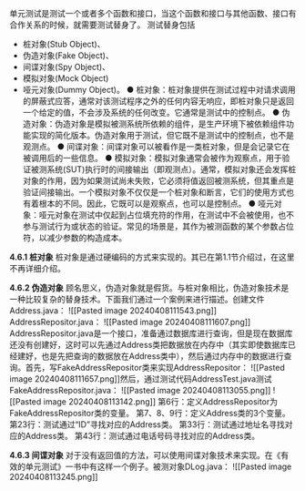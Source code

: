 单元测试是测试一个或者多个函数和接口，当这个函数和接口与其他函数、接口有合作关系的时候，就需要测试替身了。
测试替身包括
+ 桩对象(Stub Object)、
+ 伪造对象(Fake Object)、
+ 间谍对象(Spy Object)、
+ 模拟对象(Mock Object)
+ 哑元对象(Dummy Object)。
● 桩对象：桩对象提供在测试过程中对请求调用的屏蔽式应答，通常对该测试程序之外的任何内容无响应，即桩对象只是返回一个给定的值，不会涉及系统的任何改变。它通常是测试中的控制点。
● 伪造对象：伪造对象是模拟被测系统所依赖的组件，是生产环境下被依赖组件功能实现的简化版本。伪造对象用于测试，但它既不是测试中的控制点，也不是观测点。
● 间谍对象：间谍对象可以被看作是一类桩对象，但是会记录它在被调用后的一些信息。
● 模拟对象：模拟对象通常会被作为观察点，用于验证被测系统(SUT)执行时的间接输出（即观测点）。通常，模拟对象还会发挥桩对象的作用，因为如果测试尚未失败，它必须将值返回被测系统，但其重点是验证间接输出。一个模拟对象不仅仅是一个桩对象和断言，它们的使用方式也有着根本的不同。因此，它既可以是观察点，也可以是控制点。
● 哑元对象：哑元对象在测试中仅起到占位填充符的作用，在测试中不会被使用，也不参与测试行为或状态的验证。常见的场景是，其作为被测函数的某个参数占位符，以减少参数的构造成本。

**4.6.1 桩对象**
桩对象是通过硬编码的方式来实现的。其已在第1.1节介绍过，在这里不再详细介绍。

**4.6.2 伪造对象**
顾名思义，伪造对象就是假货。与桩对象相比，伪造对象技术是一种比较复杂的替身技术。下面我们通过一个案例来进行描述。创建文件Address.java：
![[Pasted image 20240408111543.png]]
AddressRepositor.java：
![[Pasted image 20240408111607.png]]
AddressRepositor.java是一个接口，准备通过数据库进行查询，但是现在数据库还没有创建好，这时可以先通过Address类把数据放在内存中（其实即使数据库已经建好，也是先把查询的数据放在Address类中），然后通过内存中的数据进行查询。首先，写FakeAddressRepositor类来实现AddressRepositor：
![[Pasted image 20240408111657.png]]然后，通过测试代码AddressTest.java测试FakeAddressRepositor.java：
![[Pasted image 20240408113055.png]]
![[Pasted image 20240408113142.png]]
第6行：定义AddressRepositor为FakeAddressRepositor类的变量。
第7、8、9行：定义Address类的3个变量。
第23行：测试通过“ID”寻找对应的Address类。
第33行：测试通过地址名寻找对应的Address类。
第43行：测试通过电话号码寻找对应的Address类。

**4.6.3 间谍对象**
对于没有返回值的方法，可以使用间谍对象技术来实现。在《有效的单元测试》一书中有这样一个例子。被测对象DLog.java：
![[Pasted image 20240408113245.png]]